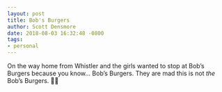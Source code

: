 ```yaml
---
layout: post
title: Bob's Burgers
author: Scott Densmore
date: 2018-08-03 16:32:48 -0800
tags:
- personal
---
```


On the way home from Whistler and the girls wanted to stop at Bob’s Burgers because you know... Bob’s Burgers. They are mad this is not *the* Bob’s Burgers. 🤦‍♀️

